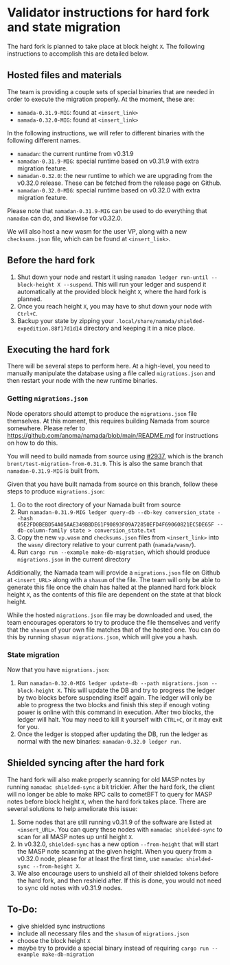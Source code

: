 # Validator instructions for hard fork and state migration

The hard fork is planned to take place at block height `X`. The following instructions to accomplish this are detailed below.

## Hosted files and materials

The team is providing a couple sets of special binaries that are needed in order to execute the migration properly. At the moment, these are:

- `namada-0.31.9-MIG`: found at `<insert_link>`
- `namada-0.32.0-MIG`: found at `<insert_link>`

In the following instructions, we will refer to different binaries with the following different names.

- `namadan`: the current runtime from v0.31.9
- `namadan-0.31.9-MIG`: special runtime based on v0.31.9 with extra migration feature.
- `namadan-0.32.0`: the new runtime to which we are upgrading from the v0.32.0 release. These can be fetched from the release page on Github.
- `namadan-0.32.0-MIG`: special runtime based on v0.32.0 with extra migration feature.

Please note that `namadan-0.31.9-MIG` can be used to do everything that `namadan` can do, and likewise for v0.32.0.

We will also host a new wasm for the user VP, along with a new `checksums.json` file, which can be found at `<insert_link>`.

## Before the hard fork

1. Shut down your node and restart it using `namadan ledger run-until --block-height X --suspend`. This will run your ledger and suspend it automatically at the provided block height `X`, where the hard fork is planned.
2. Once you reach height `X`, you may have to shut down your node with `Ctrl+C`.
3. Backup your state by zipping your `.local/share/namada/shielded-expedition.88f17d1d14` directory and keeping it in a nice place.

## Executing the hard fork

There will be several steps to perform here. At a high-level, you need to manually manipulate the database using a file called `migrations.json` and then restart your node with the new runtime binaries.

### Getting `migrations.json`

Node operators should attempt to produce the `migrations.json` file themselves. At this moment, this requires building Namada from source somewhere. Please refer to https://github.com/anoma/namada/blob/main/README.md for instructions on how to do this.

You will need to build namada from source using [#2937](https://github.com/anoma/namada/pull/2937), which is the branch `brent/test-migration-from-0.31.9`. This is also the same branch that `namadan-0.31.9-MIG` is built from.

Given that you have built namada from source on this branch, follow these steps to produce `migrations.json`:

1. Go to the root directory of your Namada built from source
2. Run `namadan-0.31.9-MIG ledger query-db --db-key conversion_state --hash 05E2FD0BEBD54A05AAE349BBDE61F90893F09A72850EFD4F69060821EC5DE65F --db-column-family state > conversion_state.txt`
3. Copy the new `vp.wasm` and `checksums.json` files from `<insert_link>` into the `wasm/` directory relative to your current path (`namada/wasm/`).
4. Run `cargo run --example make-db-migration`, which should produce `migrations.json` in the current directory

Additionally, the Namada team will provide a `migrations.json` file on Github at `<insert_URL>` along with a `shasum` of the file. The team will only be able to generate this file once the chain has halted at the planned hard fork block height `X`, as the contents of this file are dependent on the state at that block height.

While the hosted `migrations.json` file may be downloaded and used, the team encourages operators to try to produce the file themselves and verify that the `shasum` of your own file matches that of the hosted one. You can do this by running `shasum migrations.json`, which will give you a hash.

### State migration

Now that you have `migrations.json`:

1. Run `namadan-0.32.0-MIG ledger update-db --path migrations.json --block-height X`. This will update the DB and try to progress the ledger by two blocks before suspending itself again. The ledger will only be able to progress the two blocks and finish this step if enough voting power is online with this command in execution. After two blocks, the ledger will halt. You may need to kill it yourself with `CTRL+C`, or it may exit for you.
2. Once the ledger is stopped after updating the DB, run the ledger as normal with the new binaries: `namadan-0.32.0 ledger run`.

## Shielded syncing after the hard fork

The hard fork will also make properly scanning for old MASP notes by running `namadac shielded-sync` a bit trickier. After the hard fork, the client will no longer be able to make RPC calls to cometBFT to query for MASP notes before block height `X`, when the hard fork takes place. There are several solutions to help ameliorate this issue:

1. Some nodes that are still running v0.31.9 of the software are listed at `<insert_URL>`. You can query these nodes with `namadac shielded-sync` to scan for all MASP notes up until height `X`.
2. In v0.32.0, `shielded-sync` has a new option `--from-height` that will start the MASP note scanning at the given height. When you query from a v0.32.0 node, please for at least the first time, use `namadac shielded-sync --from-height X`.
3. We also encourage users to unshield all of their shielded tokens before the hard fork, and then reshield after. If this is done, you would not need to sync old notes with v0.31.9 nodes.

## To-Do:
- give shielded sync instructions
- include all necessary files and the `shasum` of `migrations.json`
- choose the block height `X`
- maybe try to provide a special binary instead of requiring `cargo run --example make-db-migration`
